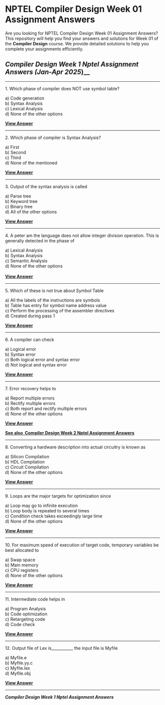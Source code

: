 # NPTEL Compiler Design Week 01 Assignment Answers

Are you looking for NPTEL Compiler Design Week 01 Assignment Answers? This repository will help you find your answers and solutions for Week 01 of the **Compiler Design** course. We provide detailed solutions to help you complete your assignments efficiently.

## _Compiler Design Week 1 Nptel Assignment Answers (Jan-Apr 2025_)__

***

1\. Which phase of compiler does NOT use symbol table?

a) Code generation\
b) Syntax Analysis\
c) Lexical Analysis\
d) None of the other options

**[**View Answer**](https://my.progiez.com/courses/compiler-design-nptel-assignment-answers/)**

***

2\. Which phase of compiler is Syntax Analysis?

a) First\
b) Second\
c) Third\
d) None of the mentioned

**[**View Answer**](https://my.progiez.com/courses/compiler-design-nptel-assignment-answers/)**

***

3\. Output of the syntax analysis is called

a) Parse tree\
b) Keyword tree\
c) Binary tree\
d) All of the other options

**[**View Answer**](https://my.progiez.com/courses/compiler-design-nptel-assignment-answers/)**

***

4\. A peter am the language does not allow integer division operation. This is generally detected in the phase of

a) Lexical Analysis\
b) Syntax Analysis\
c) Semantic Analysis\
d) None of the other options\
\
**[**View Answer**](https://my.progiez.com/courses/compiler-design-nptel-assignment-answers/)**

***

5\. Which of these is not true about Symbol Table

a) All the labels of the instructions are symbols\
b) Table has entry for symbol name address value\
c) Perform the processing of the assembler directives\
d) Created during pass 1

**[**View Answer**](https://my.progiez.com/courses/compiler-design-nptel-assignment-answers/)**

***

6\. A compiler can check

a) Logical error\
b) Syntax error\
c) Both logical error and syntax error\
d) Not logical and syntax error

****[**View Answer**](https://my.progiez.com/courses/compiler-design-nptel-assignment-answers/)****

***

7\. Error recovery helps to

a) Report multiple errors\
b) Rectify multiple errors\
c) Both report and rectify multiple errors\
d) None of the other options

****[**View Answer**](https://my.progiez.com/courses/compiler-design-nptel-assignment-answers/)****

[****See also**  **Compiler Design Week 2 Nptel Assignment Answers****](https://progiez.com/compiler-design-week-2-nptel-assignment-answers)

***

8\. Converting a hardware description into actual circuitry is known as

a) Silicon Compilation\
b) HDL Compilation\
c) Circuit Compilation\
d) None of the other options

****[**View Answer**](https://my.progiez.com/courses/compiler-design-nptel-assignment-answers/)****

***

9\. Loops are the major targets for optimization since

a) Loop may go to infinite execution\
b) Loop body is repeated to several times\
c) Condition check takes exceedingly large time\
d) None of the other options

****[**View Answer**](https://my.progiez.com/courses/compiler-design-nptel-assignment-answers/)****

***

10\. For maximum speed of execution of target code, temporary variables be best allocated to

a) Swap space\
b) Main memory\
c) CPU registers\
d) None of the other options

****[**View Answer**](https://my.progiez.com/courses/compiler-design-nptel-assignment-answers/)****

***

11\. Intermediate code helps in

a) Program Analysis\
b) Code optimization\
c) Retargeting code\
d) Code check

****[**View Answer**](https://my.progiez.com/courses/compiler-design-nptel-assignment-answers/)****

***

12\. Output file of Lex is\_\_\_\_\_\_\_\_\_\_\_ the input file is Myfile

a) Myfile.e\
b) Myfile.yy.c\
c) Myfile.lex\
d) Myfile.obj

**[**View Answer**](https://my.progiez.com/courses/compiler-design-nptel-assignment-answers/)**

***

**_**Compiler Design Week 1 Nptel Assignment Answers**_**
